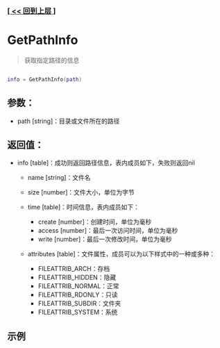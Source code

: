 ### [[ << 回到上层 ]](index.md)

# GetPathInfo

> 获取指定路径的信息

```lua

info = GetPathInfo(path)

```

## 参数：

+ path [string]：目录或文件所在的路径

## 返回值：

+ info [table]：成功则返回路径信息，表内成员如下，失败则返回nil

    + name [string]：文件名
    + size [number]：文件大小，单位为字节
    + time [table]：时间信息，表内成员如下：

        + create [number]：创建时间，单位为毫秒
        + access [number]：最后一次访问时间，单位为毫秒
        + write [number]：最后一次修改时间，单位为毫秒

    + attributes [table]：文件属性，成员可以为以下样式中的一种或多种：

        + FILEATTRIB_ARCH：存档
        + FILEATTRIB_HIDDEN：隐藏
        + FILEATTRIB_NORMAL：正常
        + FILEATTRIB_RDONLY：只读
        + FILEATTRIB_SUBDIR：文件夹
        + FILEATTRIB_SYSTEM：系统

## 示例

```lua

```
